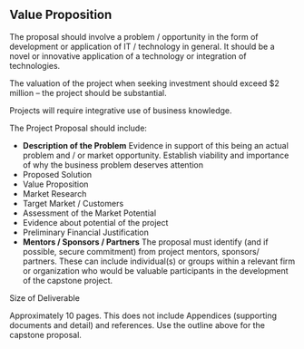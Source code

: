 ## Value Proposition

The proposal should involve a problem / opportunity in the form of development or application of IT / technology in general.  It should be a novel or innovative application of a technology or integration of technologies.

The valuation of the project when seeking investment should exceed $2 million – the project should be substantial.

Projects will require integrative use of business knowledge.

The Project Proposal should include:

* **Description of the Problem** Evidence in support of this being an actual problem and / or market opportunity. Establish viability and importance of why the business problem deserves attention
* Proposed Solution
* Value Proposition
* Market Research
* Target Market / Customers
* Assessment of the Market Potential
* Evidence about potential of the project
* Preliminary Financial Justification
* **Mentors / Sponsors / Partners** The proposal must identify (and if possible, secure commitment) from project mentors, sponsors/ partners.   These can include individual(s) or groups within a relevant firm or organization who would be valuable participants in the development of the capstone project.

Size of Deliverable

Approximately 10 pages.  This does not include Appendices (supporting documents and detail) and references.   Use the outline above for the capstone proposal.
